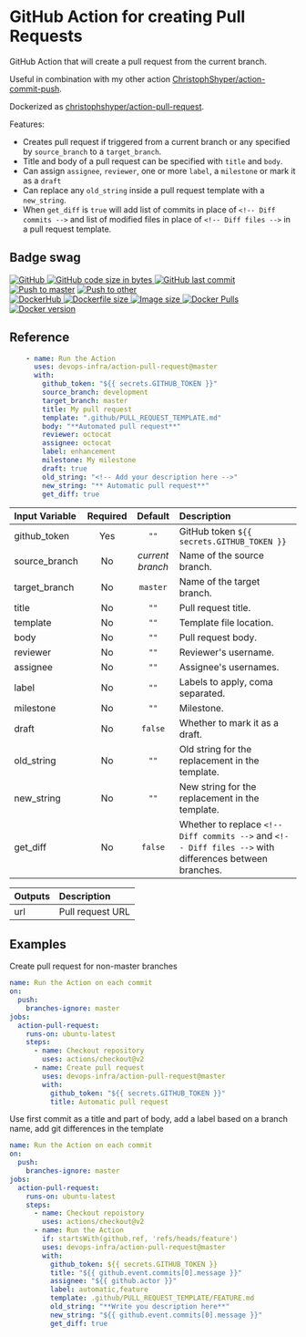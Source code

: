 # GitHub Action for creating Pull Requests

GitHub Action that will create a pull request from the current branch.

Useful in combination with my other action [ChristophShyper/action-commit-push](https://github.com/ChristophShyper/action-commit-push).

Dockerized as [christophshyper/action-pull-request](https://hub.docker.com/repository/docker/christophshyper/action-pull-request).

Features:
* Creates pull request if triggered from a current branch or any specified by `source_branch` to a `target_branch`.
* Title and body of a pull request can be specified with `title` and `body`.
* Can assign `assignee`, `reviewer`, one or more `label`, a `milestone` or mark it as a `draft`
* Can replace any `old_string` inside a pull request template with a `new_string`.
* When `get_diff` is `true` will add list of commits in place of `<!-- Diff commits -->` and list of modified files in place of `<!-- Diff files -->` in a pull request template.


## Badge swag
[
![GitHub](https://img.shields.io/badge/github-devops--infra%2Faction--pull--request-brightgreen.svg?style=flat-square&logo=github)
![GitHub code size in bytes](https://img.shields.io/github/languages/code-size/devops-infra/action-pull-request?color=brightgreen&label=Code%20size&style=flat-square&logo=github)
![GitHub last commit](https://img.shields.io/github/last-commit/devops-infra/action-pull-request?color=brightgreen&label=Last%20commit&style=flat-square&logo=github)
](https://github.com/devops-infra/action-pull-request "shields.io")
[![Push to master](https://github.com/devops-infra/action-pull-request/workflows/Push%20to%20master/badge.svg)](https://github.com/devops-infra/action-pull-request/actions?query=workflow%3A%22Push+to+master%22)
[![Push to other](https://github.com/devops-infra/action-pull-request/workflows/Push%20to%20other/badge.svg)](https://github.com/devops-infra/action-pull-request/actions?query=workflow%3A%22Push+to+other%22)
<br>
[
![DockerHub](https://img.shields.io/badge/docker-christophshyper%2Faction--pull--request-blue.svg?style=flat-square&logo=docker)
![Dockerfile size](https://img.shields.io/github/size/christophshyper/action-pull-request/Dockerfile?label=Dockerfile%20size&style=flat-square&logo=docker)
![Image size](https://img.shields.io/docker/image-size/christophshyper/action-pull-request/latest?label=Image%20size&style=flat-square&logo=docker)
![Docker Pulls](https://img.shields.io/docker/pulls/christophshyper/action-pull-request?color=blue&label=Pulls&logo=docker&style=flat-square)
![Docker version](https://img.shields.io/docker/v/christophshyper/action-pull-request?color=blue&label=Version&logo=docker&style=flat-square)
](https://hub.docker.com/r/christophshyper/action-pull-request "shields.io")


## Reference

```yaml
    - name: Run the Action
      uses: devops-infra/action-pull-request@master
      with:
        github_token: "${{ secrets.GITHUB_TOKEN }}"
        source_branch: development
        target_branch: master
        title: My pull request
        template: ".github/PULL_REQUEST_TEMPLATE.md"
        body: "**Automated pull request**"
        reviewer: octocat
        assignee: octocat
        label: enhancement
        milestone: My milestone
        draft: true
        old_string: "<!-- Add your description here -->"
        new_string: "** Automatic pull request**"
        get_diff: true
```


Input Variable | Required | Default |Description
:--- | :---: | :---: | :---
github_token | Yes | `""` | GitHub token `${{ secrets.GITHUB_TOKEN }}`
source_branch | No | *current branch* | Name of the source branch.
target_branch | No | `master` | Name of the target branch.
title | No | `""` | Pull request title.
template | No | `""` | Template file location.
body | No | `""` | Pull request body.
reviewer | No | `""` | Reviewer's username.
assignee | No | `""` | Assignee's usernames.
label | No | `""` | Labels to apply, coma separated.
milestone | No | `""` | Milestone.
draft | No | `false` | Whether to mark it as a draft.
old_string | No | `""` | Old string for the replacement in the template.
new_string | No | `""` | New string for the replacement in the template.
get_diff | No | `false` | Whether to replace `<!-- Diff commits -->` and `<!-- Diff files -->` with differences between branches.


Outputs | Description
:--- | :---
url | Pull request URL


## Examples

Create pull request for non-master branches
```yaml
name: Run the Action on each commit
on:
  push:
    branches-ignore: master
jobs:
  action-pull-request:
    runs-on: ubuntu-latest
    steps:
      - name: Checkout repository
        uses: actions/checkout@v2
      - name: Create pull request
        uses: devops-infra/action-pull-request@master
        with:
          github_token: "${{ secrets.GITHUB_TOKEN }}"
          title: Automatic pull request
```

Use first commit as a title and part of body, add a label based on a branch name, add git differences in the template
```yaml
name: Run the Action on each commit
on:
  push:
    branches-ignore: master
jobs:
  action-pull-request:
    runs-on: ubuntu-latest
    steps:
      - name: Checkout repoistory
        uses: actions/checkout@v2
      - name: Run the Action
        if: startsWith(github.ref, 'refs/heads/feature')
        uses: devops-infra/action-pull-request@master
        with:
          github_token: ${{ secrets.GITHUB_TOKEN }}
          title: "${{ github.event.commits[0].message }}"
          assignee: "${{ github.actor }}"
          label: automatic,feature
          template: .github/PULL_REQUEST_TEMPLATE/FEATURE.md
          old_string: "**Write you description here**"
          new_string: "${{ github.event.commits[0].message }}"
          get_diff: true
```
